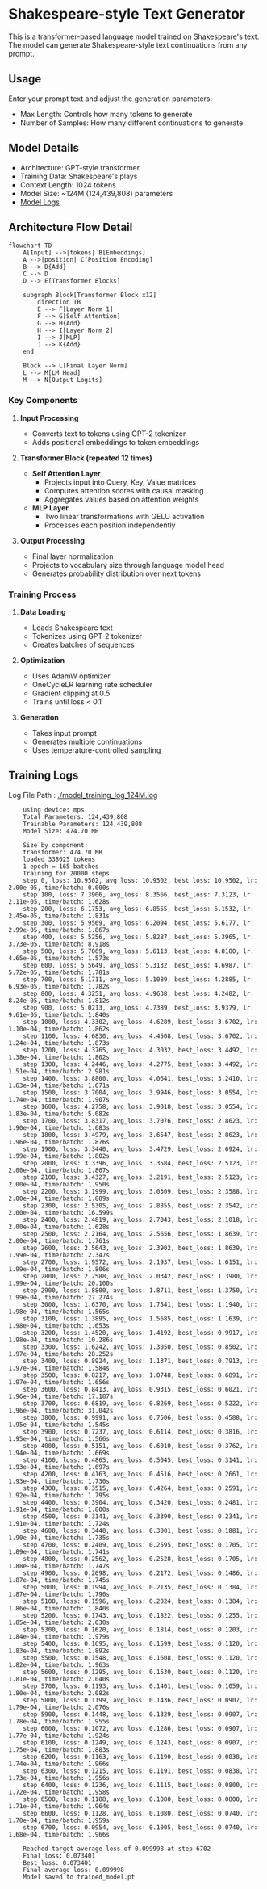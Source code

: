 # Shakespeare-style Text Generator

This is a transformer-based language model trained on Shakespeare's text. The model can generate Shakespeare-style text continuations from any prompt.

## Usage

Enter your prompt text and adjust the generation parameters:

- Max Length: Controls how many tokens to generate
- Number of Samples: How many different continuations to generate

## Model Details

- Architecture: GPT-style transformer
- Training Data: Shakespeare's plays
- Context Length: 1024 tokens
- Model Size: ~124M (124,439,808) parameters
- [Model Logs](#training-logs)

## Architecture Flow Detail

```mermaid
flowchart TD
    A[Input] -->|tokens| B[Embeddings]
    A -->|position| C[Position Encoding]
    B --> D{Add}
    C --> D
    D --> E[Transformer Blocks]
    
    subgraph Block[Transformer Block x12]
        direction TB
        E --> F[Layer Norm 1]
        F --> G[Self Attention]
        G --> H{Add}
        H --> I[Layer Norm 2]
        I --> J[MLP]
        J --> K{Add}
    end
    
    Block --> L[Final Layer Norm]
    L --> M[LM Head]
    M --> N[Output Logits]
```

### Key Components

1. **Input Processing**
   - Converts text to tokens using GPT-2 tokenizer
   - Adds positional embeddings to token embeddings

2. **Transformer Block (repeated 12 times)**
   - **Self Attention Layer**
     - Projects input into Query, Key, Value matrices
     - Computes attention scores with causal masking
     - Aggregates values based on attention weights
   - **MLP Layer**
     - Two linear transformations with GELU activation
     - Processes each position independently

3. **Output Processing**
   - Final layer normalization
   - Projects to vocabulary size through language model head
   - Generates probability distribution over next tokens

### Training Process

1. **Data Loading**
   - Loads Shakespeare text
   - Tokenizes using GPT-2 tokenizer
   - Creates batches of sequences

2. **Optimization**
   - Uses AdamW optimizer
   - OneCycleLR learning rate scheduler
   - Gradient clipping at 0.5
   - Trains until loss < 0.1

3. **Generation**
   - Takes input prompt
   - Generates multiple continuations
   - Uses temperature-controlled sampling

## Training Logs

  Log File Path : [./model_training_log_124M.log](model_training_log_124M.log)

```
    using device: mps
    Total Parameters: 124,439,808
    Trainable Parameters: 124,439,808
    Model Size: 474.70 MB

    Size by component:
    transformer: 474.70 MB
    loaded 338025 tokens
    1 epoch = 165 batches
    Training for 20000 steps
    step 0, loss: 10.9502, avg_loss: 10.9502, best_loss: 10.9502, lr: 2.00e-05, time/batch: 0.000s
    step 100, loss: 7.3906, avg_loss: 8.3566, best_loss: 7.3123, lr: 2.11e-05, time/batch: 1.628s
    step 200, loss: 6.1753, avg_loss: 6.8555, best_loss: 6.1532, lr: 2.45e-05, time/batch: 1.831s
    step 300, loss: 5.9569, avg_loss: 6.2094, best_loss: 5.6177, lr: 2.99e-05, time/batch: 1.867s
    step 400, loss: 5.5256, avg_loss: 5.8287, best_loss: 5.3965, lr: 3.73e-05, time/batch: 8.918s
    step 500, loss: 5.7069, avg_loss: 5.6113, best_loss: 4.8180, lr: 4.65e-05, time/batch: 1.573s
    step 600, loss: 5.5649, avg_loss: 5.3132, best_loss: 4.6987, lr: 5.72e-05, time/batch: 1.781s
    step 700, loss: 5.1711, avg_loss: 5.1089, best_loss: 4.2885, lr: 6.93e-05, time/batch: 1.782s
    step 800, loss: 4.3251, avg_loss: 4.9638, best_loss: 4.2482, lr: 8.24e-05, time/batch: 1.812s
    step 900, loss: 5.0213, avg_loss: 4.7389, best_loss: 3.9379, lr: 9.61e-05, time/batch: 1.840s
    step 1000, loss: 4.3302, avg_loss: 4.6289, best_loss: 3.6702, lr: 1.10e-04, time/batch: 1.862s
    step 1100, loss: 4.6830, avg_loss: 4.4508, best_loss: 3.6702, lr: 1.24e-04, time/batch: 1.873s
    step 1200, loss: 4.3765, avg_loss: 4.3032, best_loss: 3.4492, lr: 1.38e-04, time/batch: 1.802s
    step 1300, loss: 4.2446, avg_loss: 4.2775, best_loss: 3.4492, lr: 1.51e-04, time/batch: 2.981s
    step 1400, loss: 3.8800, avg_loss: 4.0641, best_loss: 3.2410, lr: 1.63e-04, time/batch: 1.671s
    step 1500, loss: 3.7004, avg_loss: 3.9946, best_loss: 3.0554, lr: 1.74e-04, time/batch: 1.907s
    step 1600, loss: 4.2758, avg_loss: 3.9018, best_loss: 3.0554, lr: 1.83e-04, time/batch: 5.082s
    step 1700, loss: 3.8317, avg_loss: 3.7076, best_loss: 2.8623, lr: 1.90e-04, time/batch: 1.683s
    step 1800, loss: 3.4979, avg_loss: 3.6547, best_loss: 2.8623, lr: 1.96e-04, time/batch: 1.876s
    step 1900, loss: 3.3440, avg_loss: 3.4729, best_loss: 2.6924, lr: 1.99e-04, time/batch: 1.802s
    step 2000, loss: 3.3396, avg_loss: 3.3584, best_loss: 2.5123, lr: 2.00e-04, time/batch: 1.807s
    step 2100, loss: 3.4327, avg_loss: 3.2191, best_loss: 2.5123, lr: 2.00e-04, time/batch: 1.950s
    step 2200, loss: 3.1999, avg_loss: 3.0309, best_loss: 2.3588, lr: 2.00e-04, time/batch: 1.889s
    step 2300, loss: 2.5305, avg_loss: 2.8855, best_loss: 2.3542, lr: 2.00e-04, time/batch: 16.599s
    step 2400, loss: 2.4819, avg_loss: 2.7043, best_loss: 2.1018, lr: 2.00e-04, time/batch: 1.628s
    step 2500, loss: 2.2164, avg_loss: 2.5656, best_loss: 1.8639, lr: 2.00e-04, time/batch: 1.761s
    step 2600, loss: 2.5643, avg_loss: 2.3902, best_loss: 1.8639, lr: 1.99e-04, time/batch: 2.347s
    step 2700, loss: 1.9572, avg_loss: 2.1937, best_loss: 1.6151, lr: 1.99e-04, time/batch: 1.806s
    step 2800, loss: 2.2588, avg_loss: 2.0342, best_loss: 1.3980, lr: 1.99e-04, time/batch: 20.100s
    step 2900, loss: 1.8800, avg_loss: 1.8711, best_loss: 1.3750, lr: 1.99e-04, time/batch: 27.274s
    step 3000, loss: 1.6370, avg_loss: 1.7541, best_loss: 1.1940, lr: 1.98e-04, time/batch: 1.565s
    step 3100, loss: 1.3895, avg_loss: 1.5685, best_loss: 1.1639, lr: 1.98e-04, time/batch: 1.653s
    step 3200, loss: 1.4520, avg_loss: 1.4192, best_loss: 0.9917, lr: 1.98e-04, time/batch: 10.286s
    step 3300, loss: 1.6242, avg_loss: 1.3050, best_loss: 0.8502, lr: 1.97e-04, time/batch: 28.252s
    step 3400, loss: 0.8924, avg_loss: 1.1371, best_loss: 0.7913, lr: 1.97e-04, time/batch: 1.584s
    step 3500, loss: 0.8217, avg_loss: 1.0748, best_loss: 0.6891, lr: 1.97e-04, time/batch: 1.656s
    step 3600, loss: 0.8413, avg_loss: 0.9315, best_loss: 0.6021, lr: 1.96e-04, time/batch: 17.187s
    step 3700, loss: 0.6819, avg_loss: 0.8269, best_loss: 0.5222, lr: 1.96e-04, time/batch: 31.042s
    step 3800, loss: 0.9991, avg_loss: 0.7506, best_loss: 0.4588, lr: 1.95e-04, time/batch: 1.545s
    step 3900, loss: 0.7237, avg_loss: 0.6114, best_loss: 0.3816, lr: 1.95e-04, time/batch: 1.566s
    step 4000, loss: 0.5151, avg_loss: 0.6010, best_loss: 0.3762, lr: 1.94e-04, time/batch: 1.669s
    step 4100, loss: 0.4865, avg_loss: 0.5045, best_loss: 0.3141, lr: 1.93e-04, time/batch: 1.697s
    step 4200, loss: 0.4163, avg_loss: 0.4516, best_loss: 0.2661, lr: 1.93e-04, time/batch: 1.730s
    step 4300, loss: 0.3515, avg_loss: 0.4264, best_loss: 0.2591, lr: 1.92e-04, time/batch: 1.795s
    step 4400, loss: 0.3904, avg_loss: 0.3420, best_loss: 0.2481, lr: 1.91e-04, time/batch: 1.800s
    step 4500, loss: 0.3141, avg_loss: 0.3390, best_loss: 0.2341, lr: 1.91e-04, time/batch: 1.724s
    step 4600, loss: 0.3440, avg_loss: 0.3001, best_loss: 0.1881, lr: 1.90e-04, time/batch: 1.735s
    step 4700, loss: 0.2409, avg_loss: 0.2595, best_loss: 0.1705, lr: 1.89e-04, time/batch: 1.741s
    step 4800, loss: 0.2562, avg_loss: 0.2528, best_loss: 0.1705, lr: 1.88e-04, time/batch: 1.747s
    step 4900, loss: 0.2698, avg_loss: 0.2172, best_loss: 0.1486, lr: 1.87e-04, time/batch: 1.745s
    step 5000, loss: 0.1994, avg_loss: 0.2135, best_loss: 0.1384, lr: 1.87e-04, time/batch: 1.790s
    step 5100, loss: 0.1596, avg_loss: 0.2024, best_loss: 0.1384, lr: 1.86e-04, time/batch: 1.840s
    step 5200, loss: 0.1743, avg_loss: 0.1822, best_loss: 0.1255, lr: 1.85e-04, time/batch: 2.030s
    step 5300, loss: 0.1620, avg_loss: 0.1814, best_loss: 0.1203, lr: 1.84e-04, time/batch: 1.979s
    step 5400, loss: 0.1695, avg_loss: 0.1599, best_loss: 0.1120, lr: 1.83e-04, time/batch: 1.892s
    step 5500, loss: 0.1548, avg_loss: 0.1608, best_loss: 0.1120, lr: 1.82e-04, time/batch: 1.963s
    step 5600, loss: 0.1295, avg_loss: 0.1530, best_loss: 0.1120, lr: 1.81e-04, time/batch: 2.040s
    step 5700, loss: 0.1193, avg_loss: 0.1401, best_loss: 0.1059, lr: 1.80e-04, time/batch: 2.082s
    step 5800, loss: 0.1199, avg_loss: 0.1436, best_loss: 0.0907, lr: 1.79e-04, time/batch: 2.076s
    step 5900, loss: 0.1448, avg_loss: 0.1329, best_loss: 0.0907, lr: 1.78e-04, time/batch: 1.955s
    step 6000, loss: 0.1072, avg_loss: 0.1286, best_loss: 0.0907, lr: 1.77e-04, time/batch: 1.924s
    step 6100, loss: 0.1249, avg_loss: 0.1243, best_loss: 0.0907, lr: 1.75e-04, time/batch: 1.883s
    step 6200, loss: 0.1163, avg_loss: 0.1190, best_loss: 0.0838, lr: 1.74e-04, time/batch: 1.966s
    step 6300, loss: 0.1215, avg_loss: 0.1191, best_loss: 0.0838, lr: 1.73e-04, time/batch: 1.956s
    step 6400, loss: 0.1236, avg_loss: 0.1115, best_loss: 0.0800, lr: 1.72e-04, time/batch: 1.958s
    step 6500, loss: 0.1188, avg_loss: 0.1080, best_loss: 0.0800, lr: 1.71e-04, time/batch: 1.964s
    step 6600, loss: 0.1128, avg_loss: 0.1080, best_loss: 0.0740, lr: 1.70e-04, time/batch: 1.959s
    step 6700, loss: 0.0954, avg_loss: 0.1005, best_loss: 0.0740, lr: 1.68e-04, time/batch: 1.966s

    Reached target average loss of 0.099998 at step 6702
    Final loss: 0.073401
    Best loss: 0.073401
    Final average loss: 0.099998
    Model saved to trained_model.pt

```
